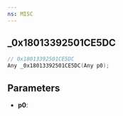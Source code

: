 ```yaml
---
ns: MISC
---
```

## _0x18013392501CE5DC

```c
// 0x18013392501CE5DC
Any _0x18013392501CE5DC(Any p0);
```

## Parameters
* **p0**:
